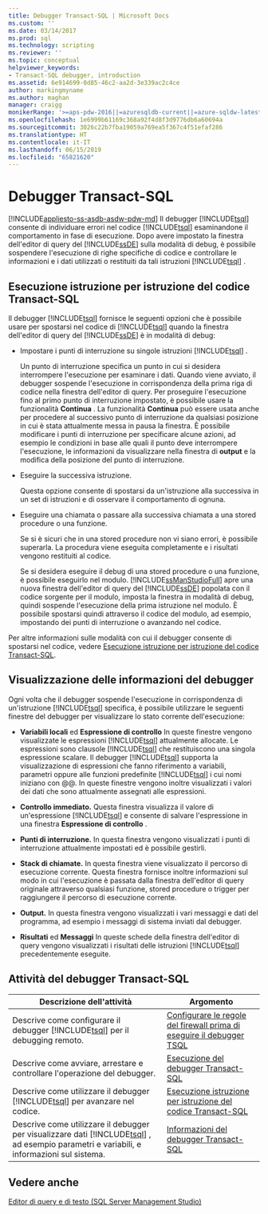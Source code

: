 ```yaml
---
title: Debugger Transact-SQL | Microsoft Docs
ms.custom: ''
ms.date: 03/14/2017
ms.prod: sql
ms.technology: scripting
ms.reviewer: ''
ms.topic: conceptual
helpviewer_keywords:
- Transact-SQL debugger, introduction
ms.assetid: 6e914699-0d85-46c2-aa2d-3e339ac2c4ce
author: markingmyname
ms.author: maghan
manager: craigg
monikerRange: '>=aps-pdw-2016||=azuresqldb-current||=azure-sqldw-latest||>=sql-server-2016||=sqlallproducts-allversions||>=sql-server-linux-2017||=azuresqldb-mi-current'
ms.openlocfilehash: 1e6999b61169c368a92f4d8f3d9776db6a60694a
ms.sourcegitcommit: 3026c22b7fba19059a769ea5f367c4f51efaf286
ms.translationtype: HT
ms.contentlocale: it-IT
ms.lasthandoff: 06/15/2019
ms.locfileid: "65821620"
---
```

# <a name="transact-sql-debugger"></a>Debugger Transact-SQL
[!INCLUDE[appliesto-ss-asdb-asdw-pdw-md](../../includes/appliesto-ss-asdb-asdw-pdw-md.md)]
  Il debugger [!INCLUDE[tsql](../../includes/tsql-md.md)] consente di individuare errori nel codice [!INCLUDE[tsql](../../includes/tsql-md.md)] esaminandone il comportamento in fase di esecuzione. Dopo avere impostato la finestra dell'editor di query del [!INCLUDE[ssDE](../../includes/ssde-md.md)] sulla modalità di debug, è possibile sospendere l'esecuzione di righe specifiche di codice e controllare le informazioni e i dati utilizzati o restituiti da tali istruzioni [!INCLUDE[tsql](../../includes/tsql-md.md)] .  
  
## <a name="stepping-through-transact-sql-code"></a>Esecuzione istruzione per istruzione del codice Transact-SQL  
 Il debugger [!INCLUDE[tsql](../../includes/tsql-md.md)] fornisce le seguenti opzioni che è possibile usare per spostarsi nel codice di [!INCLUDE[tsql](../../includes/tsql-md.md)] quando la finestra dell'editor di query del [!INCLUDE[ssDE](../../includes/ssde-md.md)] è in modalità di debug:  
  
-   Impostare i punti di interruzione su singole istruzioni [!INCLUDE[tsql](../../includes/tsql-md.md)] .  
  
     Un punto di interruzione specifica un punto in cui si desidera interrompere l'esecuzione per esaminare i dati. Quando viene avviato, il debugger sospende l'esecuzione in corrispondenza della prima riga di codice nella finestra dell'editor di query. Per proseguire l'esecuzione fino al primo punto di interruzione impostato, è possibile usare la funzionalità **Continua** . La funzionalità **Continua** può essere usata anche per procedere al successivo punto di interruzione da qualsiasi posizione in cui è stata attualmente messa in pausa la finestra. È possibile modificare i punti di interruzione per specificare alcune azioni, ad esempio le condizioni in base alle quali il punto deve interrompere l'esecuzione, le informazioni da visualizzare nella finestra di **output** e la modifica della posizione del punto di interruzione.  
  
-   Eseguire la successiva istruzione.  
  
     Questa opzione consente di spostarsi da un'istruzione alla successiva in un set di istruzioni e di osservare il comportamento di ognuna.  
  
-   Eseguire una chiamata o passare alla successiva chiamata a una stored procedure o una funzione.  
  
     Se si è sicuri che in una stored procedure non vi siano errori, è possibile superarla. La procedura viene eseguita completamente e i risultati vengono restituiti al codice.  
  
     Se si desidera eseguire il debug di una stored procedure o una funzione, è possibile eseguirlo nel modulo. [!INCLUDE[ssManStudioFull](../../includes/ssmanstudiofull-md.md)] apre una nuova finestra dell'editor di query del [!INCLUDE[ssDE](../../includes/ssde-md.md)] popolata con il codice sorgente per il modulo, imposta la finestra in modalità di debug, quindi sospende l'esecuzione della prima istruzione nel modulo. È possibile spostarsi quindi attraverso il codice del modulo, ad esempio, impostando dei punti di interruzione o avanzando nel codice.  
  
 Per altre informazioni sulle modalità con cui il debugger consente di spostarsi nel codice, vedere [Esecuzione istruzione per istruzione del codice Transact-SQL](../../relational-databases/scripting/step-through-transact-sql-code.md).  
  
## <a name="viewing-debugger-information"></a>Visualizzazione delle informazioni del debugger  
 Ogni volta che il debugger sospende l'esecuzione in corrispondenza di un'istruzione [!INCLUDE[tsql](../../includes/tsql-md.md)] specifica, è possibile utilizzare le seguenti finestre del debugger per visualizzare lo stato corrente dell'esecuzione:  
  
-   **Variabili locali** ed **Espressione di controllo** In queste finestre vengono visualizzate le espressioni [!INCLUDE[tsql](../../includes/tsql-md.md)] attualmente allocate. Le espressioni sono clausole [!INCLUDE[tsql](../../includes/tsql-md.md)] che restituiscono una singola espressione scalare. Il debugger [!INCLUDE[tsql](../../includes/tsql-md.md)] supporta la visualizzazione di espressioni che fanno riferimento a variabili, parametri oppure alle funzioni predefinite [!INCLUDE[tsql](../../includes/tsql-md.md)] i cui nomi iniziano con @@. In queste finestre vengono inoltre visualizzati i valori dei dati che sono attualmente assegnati alle espressioni.  
  
-   **Controllo immediato.** Questa finestra visualizza il valore di un'espressione [!INCLUDE[tsql](../../includes/tsql-md.md)] e consente di salvare l'espressione in una finestra **Espressione di controllo** .  
  
-   **Punti di interruzione.** In questa finestra vengono visualizzati i punti di interruzione attualmente impostati ed è possibile gestirli.  
  
-   **Stack di chiamate.** In questa finestra viene visualizzato il percorso di esecuzione corrente. Questa finestra fornisce inoltre informazioni sul modo in cui l'esecuzione è passata dalla finestra dell'editor di query originale attraverso qualsiasi funzione, stored procedure o trigger per raggiungere il percorso di esecuzione corrente.  
  
-   **Output.** In questa finestra vengono visualizzati i vari messaggi e dati del programma, ad esempio i messaggi di sistema inviati dal debugger.  
  
-   **Risultati** ed **Messaggi** In queste schede della finestra dell'editor di query vengono visualizzati i risultati delle istruzioni [!INCLUDE[tsql](../../includes/tsql-md.md)] precedentemente eseguite.  
  
## <a name="transact-sql-debugger-tasks"></a>Attività del debugger Transact-SQL  
  
|Descrizione dell'attività|Argomento|  
|----------------------|-----------|  
|Descrive come configurare il debugger [!INCLUDE[tsql](../../includes/tsql-md.md)] per il debugging remoto.|[Configurare le regole del firewall prima di eseguire il debugger TSQL](../../relational-databases/scripting/configure-firewall-rules-before-running-the-tsql-debugger.md)|  
|Descrive come avviare, arrestare e controllare l'operazione del debugger.|[Esecuzione del debugger Transact-SQL](../../relational-databases/scripting/run-the-transact-sql-debugger.md)|  
|Descrive come utilizzare il debugger [!INCLUDE[tsql](../../includes/tsql-md.md)] per avanzare nel codice.|[Esecuzione istruzione per istruzione del codice Transact-SQL](../../relational-databases/scripting/step-through-transact-sql-code.md)|  
|Descrive come utilizzare il debugger per visualizzare dati [!INCLUDE[tsql](../../includes/tsql-md.md)] , ad esempio parametri e variabili, e informazioni sul sistema.|[Informazioni del debugger Transact-SQL](../../relational-databases/scripting/transact-sql-debugger-information.md)|  
  
## <a name="see-also"></a>Vedere anche  
 [Editor di query e di testo &#40;SQL Server Management Studio&#41;](../../relational-databases/scripting/query-and-text-editors-sql-server-management-studio.md)  
  
  
